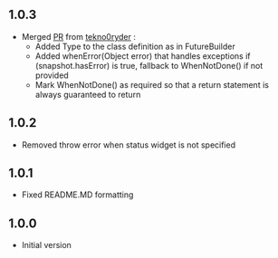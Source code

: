 ## 1.0.3
- Merged [PR](https://github.com/sleeyax/enhanced_future_builder/pull/1) from [tekno0ryder](https://github.com/tekno0ryder) :
    - Added Type to the class definition as in FutureBuilder
    - Added whenError(Object error) that handles exceptions if (snapshot.hasError) is true, fallback to WhenNotDone() if not provided
    - Mark WhenNotDone() as required so that a return statement is always guaranteed to return
## 1.0.2
- Removed throw error when status widget is not specified

## 1.0.1

- Fixed README.MD formatting

## 1.0.0

- Initial version
